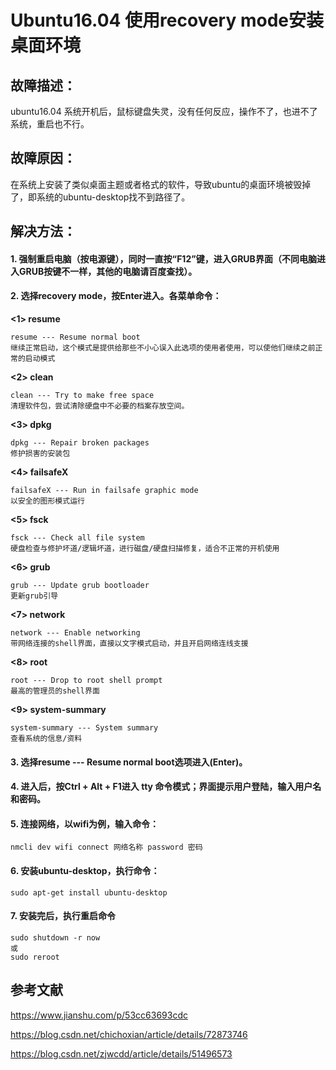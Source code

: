 # Ubuntu16.04 使用recovery mode安装桌面环境

## 故障描述：

ubuntu16.04 系统开机后，鼠标键盘失灵，没有任何反应，操作不了，也进不了系统，重启也不行。



## 故障原因：

在系统上安装了类似桌面主题或者格式的软件，导致ubuntu的桌面环境被毁掉了，即系统的ubuntu-desktop找不到路径了。



## 解决方法：

#### 1. 强制重启电脑（按电源键），同时一直按“F12”键，进入GRUB界面（不同电脑进入GRUB按键不一样，其他的电脑请百度查找）。

#### 2. 选择recovery mode，按Enter进入。**各菜单命令：** 

 **<1> resume**

```
resume --- Resume normal boot
继续正常启动，这个模式是提供给那些不小心误入此选项的使用者使用，可以使他们继续之前正常的启动模式
```

**<2> clean**

```
clean --- Try to make free space
清理软件包，尝试清除硬盘中不必要的档案存放空间。
```

**<3> dpkg**

```
dpkg --- Repair broken packages
修护损害的安装包
```

**<4> failsafeX**

```
failsafeX --- Run in failsafe graphic mode
以安全的图形模式运行
```

**<5> fsck**

```
fsck --- Check all file system
硬盘检查与修护坏道/逻辑坏道，进行磁盘/硬盘扫描修复，适合不正常的开机使用
```

**<6> grub**

```
grub --- Update grub bootloader
更新grub引导
```

**<7> network**

```
network --- Enable networking
带网络连接的shell界面，直接以文字模式启动，并且开启网络连线支援
```

**<8> root**

```
root --- Drop to root shell prompt
最高的管理员的shell界面
```

**<9> system-summary**

```
system-summary --- System summary
查看系统的信息/资料
```

 #### 3. 选择resume --- Resume normal boot选项进入(Enter)。

#### 4. 进入后，按Ctrl + Alt + F1进入 tty 命令模式；界面提示用户登陆，输入用户名和密码。

#### 5. 连接网络，以wifi为例，输入命令：

~~~
nmcli dev wifi connect 网络名称 password 密码
~~~

#### 6. 安装ubuntu-desktop，执行命令：

```
sudo apt-get install ubuntu-desktop
```

#### 7. 安装完后，执行重启命令

```
sudo shutdown -r now
或
sudo reroot
```



## 参考文献

https://www.jianshu.com/p/53cc63693cdc

https://blog.csdn.net/chichoxian/article/details/72873746

https://blog.csdn.net/zjwcdd/article/details/51496573

 

